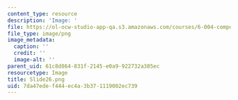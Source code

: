 ```yaml
---
content_type: resource
description: 'Image: '
file: https://ol-ocw-studio-app-qa.s3.amazonaws.com/courses/6-004-computation-structures-spring-2017/7da47edef444ec4a3b371119002ec739_Slide26.png
file_type: image/png
image_metadata:
  caption: ''
  credit: ''
  image-alt: ''
parent_uid: 61c8d864-831f-2145-e0a9-922732a385ec
resourcetype: Image
title: Slide26.png
uid: 7da47ede-f444-ec4a-3b37-1119002ec739
---
```

